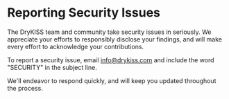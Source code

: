 # Reporting Security Issues

The DryKISS team and community take security issues in seriously. We appreciate your efforts to
responsibly disclose your findings, and will make every effort to acknowledge your contributions.

To report a security issue, email [info@drykiss.com](mailto:info@drykiss.com) and include the word
"SECURITY" in the subject line.

We'll endeavor to respond quickly, and will keep you updated throughout the process.

